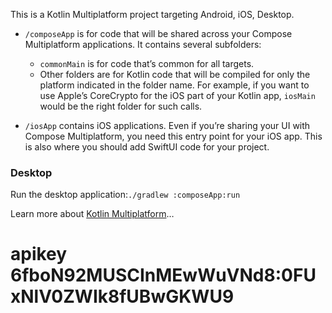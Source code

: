 This is a Kotlin Multiplatform project targeting Android, iOS, Desktop.

* `/composeApp` is for code that will be shared across your Compose Multiplatform applications.
  It contains several subfolders:
  - `commonMain` is for code that’s common for all targets.
  - Other folders are for Kotlin code that will be compiled for only the platform indicated in the folder name.
    For example, if you want to use Apple’s CoreCrypto for the iOS part of your Kotlin app,
    `iosMain` would be the right folder for such calls.

* `/iosApp` contains iOS applications. Even if you’re sharing your UI with Compose Multiplatform, 
  you need this entry point for your iOS app. This is also where you should add SwiftUI code for your project.

### Desktop
Run the desktop application:`./gradlew :composeApp:run`

Learn more about [Kotlin Multiplatform](https://www.jetbrains.com/help/kotlin-multiplatform-dev/get-started.html)…

# apikey 6fboN92MUSCInMEwWuVNd8:0FUxNlV0ZWIk8fUBwGKWU9